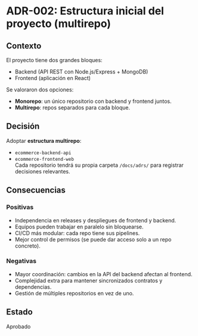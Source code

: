 # ADR-002: Estructura inicial del proyecto (multirepo)

## Contexto
El proyecto tiene dos grandes bloques:  
- Backend (API REST con Node.js/Express + MongoDB)  
- Frontend (aplicación en React)  

Se valoraron dos opciones:  
- **Monorepo**: un único repositorio con backend y frontend juntos.  
- **Multirepo**: repos separados para cada bloque.  

## Decisión
Adoptar **estructura multirepo**:  
- `ecommerce-backend-api`  
- `ecommerce-frontend-web`  
Cada repositorio tendrá su propia carpeta `/docs/adrs/` para registrar decisiones relevantes.

## Consecuencias

### Positivas
+ Independencia en releases y despliegues de frontend y backend.  
+ Equipos pueden trabajar en paralelo sin bloquearse.  
+ CI/CD más modular: cada repo tiene sus pipelines.  
+ Mejor control de permisos (se puede dar acceso solo a un repo concreto).  

### Negativas
- Mayor coordinación: cambios en la API del backend afectan al frontend.  
- Complejidad extra para mantener sincronizados contratos y dependencias.  
- Gestión de múltiples repositorios en vez de uno.  

## Estado
Aprobado
